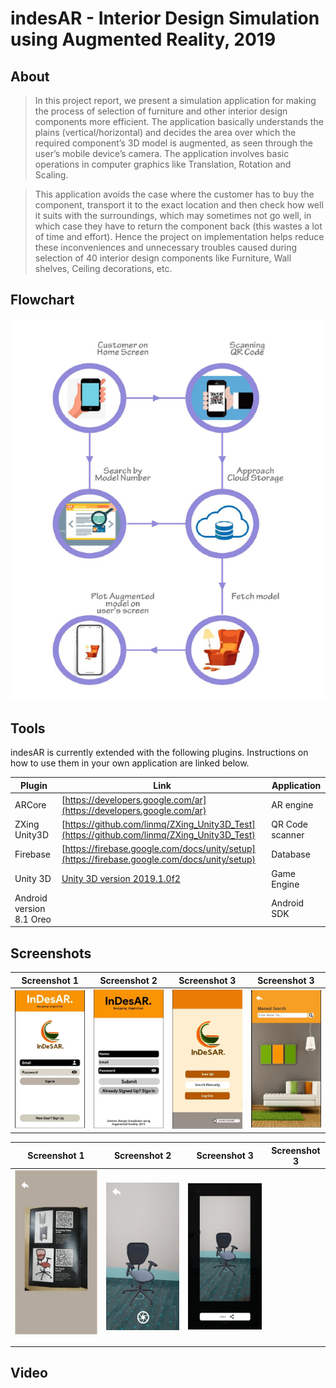 # indesAR - Interior Design Simulation using Augmented Reality, 2019

## About

>In this project report, we present a simulation application for making the process of selection
>of furniture and other interior design components more efficient. The application basically
>understands the plains (vertical/horizontal) and decides the area over which the required component’s
>3D model is augmented, as seen through the user’s mobile device’s camera. The
>application involves basic operations in computer graphics like Translation, Rotation and Scaling.

>This application avoids the case where the customer has to buy the component, transport
>it to the exact location and then check how well it suits with the surroundings, which may
>sometimes not go well, in which case they have to return the component back (this wastes a lot
>of time and effort). Hence the project on implementation helps reduce these inconveniences and
>unnecessary troubles caused during selection of 40 interior design components like Furniture,
>Wall shelves, Ceiling decorations, etc.

## Flowchart
![Quizik App](https://github.com/motifx007/indesAR/blob/main/screenshots/Picture8.png)

## Tools

indesAR is currently extended with the following plugins.
Instructions on how to use them in your own application are linked below.

| Plugin | Link | Application |
| ------ | ------ | ----------|
| ARCore | [https://developers.google.com/ar](https://developers.google.com/ar) | AR engine |
| ZXing Unity3D | [https://github.com/linmq/ZXing_Unity3D_Test](https://github.com/linmq/ZXing_Unity3D_Test) | QR Code scanner |
| Firebase | [https://firebase.google.com/docs/unity/setup](https://firebase.google.com/docs/unity/setup) | Database |
| Unity 3D | [Unity 3D version 2019.1.0f2](https://unity3d.com/get-unity/download?thank-you=update&download_nid=61327&os=Win) | Game Engine |
| Android version 8.1 Oreo | | Android SDK |

## Screenshots

| Screenshot 1     | Screenshot 2      |Screenshot 3     |Screenshot 3     |
|------------|-------------|-------------|-------------|
| ![Quizik App](https://github.com/motifx007/indesAR/blob/main/screenshots/Capture.JPG)  |  ![Quizik App](https://github.com/motifx007/indesAR/blob/main/screenshots/Capture1.JPG) |![Quizik App](https://github.com/motifx007/indesAR/blob/main/screenshots/Capture3.JPG) | ![Quizik App](https://github.com/motifx007/indesAR/blob/main/screenshots/Capture2.JPG) |

<!-- | Screenshot 1     | Screenshot 2      |Screenshot 3     |Screenshot 3     |
|------------|-------------|-------------|-------------|
| ![Quizik App](https://github.com/motifx007/indesAR/blob/main/screenshots/Picture6.jpg)  |  ![Quizik App](https://github.com/motifx007/indesAR/blob/main/screenshots/Picture7.jpg)
| ![Quizik App](https://github.com/motifx007/indesAR/blob/main/screenshots/ar_view_screen.jpg) | ![Quizik App](https://github.com/motifx007/indesAR/blob/main/screenshots/screenshot_view_screen.jpg) | -->
| Screenshot 1     | Screenshot 2      |Screenshot 3     |Screenshot 3     |
|------------|-------------|-------------|-------------|
| ![Quizik App](https://github.com/motifx007/indesAR/blob/main/screenshots/Picture6.jpg)  |![Quizik App](https://github.com/motifx007/indesAR/blob/main/screenshots/ar_view_screen.jpg) | ![Quizik App](https://github.com/motifx007/indesAR/blob/main/screenshots/screenshot_view_screen.jpg) |

## Video
